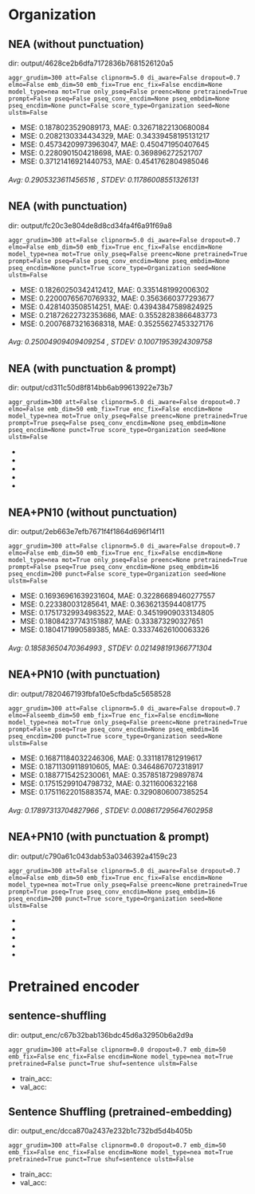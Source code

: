 # Organization

## NEA (without punctuation)

dir: output/4628ce2b6dfa7172836b7681526120a5

`aggr_grudim=300
att=False
clipnorm=5.0
di_aware=False
dropout=0.7
elmo=False
emb_dim=50
emb_fix=True
enc_fix=False
encdim=None
model_type=nea
mot=True
only_pseq=False
preenc=None
pretrained=True
prompt=False
pseq=False
pseq_conv_encdim=None
pseq_embdim=None
pseq_encdim=None
punct=False
score_type=Organization
seed=None
ulstm=False`

- MSE: 0.1878023529089173, MAE: 0.32671822130680084
- MSE: 0.2082130334434329, MAE: 0.34339458195131217
- MSE: 0.45734209973963047, MAE: 0.450471950407645
- MSE: 0.2280901504218698, MAE: 0.369896272521707
- MSE: 0.37121416921440753, MAE: 0.4541762804985046

###### Avg: 0.2905323611456516 , STDEV: 0.11786008551326131 



## NEA (with punctuation)

dir: output/fc20c3e804de8d8cd34fa4f6a91f69a8

`aggr_grudim=300
att=False
clipnorm=5.0
di_aware=False
dropout=0.7
elmo=False
emb_dim=50
emb_fix=True
enc_fix=False
encdim=None
model_type=nea
mot=True
only_pseq=False
preenc=None
pretrained=True
prompt=False
pseq=False
pseq_conv_encdim=None
pseq_embdim=None
pseq_encdim=None
punct=True
score_type=Organization
seed=None
ulstm=False`

- MSE: 0.18260250342412412, MAE: 0.3351481992006302
- MSE: 0.22000765670769332, MAE: 0.3563660377293677
- MSE: 0.4281403508514251, MAE: 0.43943847589824925
- MSE: 0.21872622732353686, MAE: 0.35528283866483773
- MSE: 0.20076873216368318, MAE: 0.35255627453327176

###### Avg: 0.25004909409409254 , STDEV: 0.10071953924309758


## NEA (with punctuation & prompt)

dir: output/cd311c50d8f814bb6ab99613922e73b7

`aggr_grudim=300
att=False
clipnorm=5.0
di_aware=False
dropout=0.7
elmo=False
emb_dim=50
emb_fix=True
enc_fix=False
encdim=None
model_type=nea
mot=True
only_pseq=False
preenc=None
pretrained=True
prompt=True
pseq=False
pseq_conv_encdim=None
pseq_embdim=None
pseq_encdim=None
punct=True
score_type=Organization
seed=None
ulstm=False`

-
-
-
-
-

###### 






## NEA+PN10 (without punctuation)

dir: output/2eb663e7efb7671f4f1864d696f14f11

`aggr_grudim=300
att=False
clipnorm=5.0
di_aware=False
dropout=0.7
elmo=False
emb_dim=50
emb_fix=True
enc_fix=False
encdim=None
model_type=nea
mot=True
only_pseq=False
preenc=None
pretrained=True
prompt=False
pseq=True
pseq_conv_encdim=None
pseq_embdim=16
pseq_encdim=200
punct=False
score_type=Organization
seed=None
ulstm=False`

- MSE: 0.16936961639231604, MAE: 0.32286689460277557
- MSE: 0.223380031285641, MAE: 0.36362135944081775
- MSE: 0.17517329934983522, MAE: 0.34519909033134805
- MSE: 0.18084237743151887, MAE: 0.333873290327651
- MSE: 0.1804171990589385, MAE: 0.33374626100063326

###### Avg: 0.18583650470364993 , STDEV: 0.021498191366771304 

## NEA+PN10 (with punctuation)

dir: output/7820467193fbfa10e5cfbda5c5658528

`aggr_grudim=300
att=False
clipnorm=5.0
di_aware=False
dropout=0.7
elmo=Falseemb_dim=50
emb_fix=True
enc_fix=False
encdim=None
model_type=nea
mot=True
only_pseq=False
preenc=None
pretrained=True
prompt=False
pseq=True
pseq_conv_encdim=None
pseq_embdim=16
pseq_encdim=200
punct=True
score_type=Organization
seed=None
ulstm=False`

- MSE: 0.16871184032246306, MAE: 0.3311817812919617
- MSE: 0.18711309118910605, MAE: 0.3464867072318917
- MSE: 0.1887715425230061, MAE: 0.3578518729897874
- MSE: 0.17515299104798732, MAE: 0.32116006322168
- MSE: 0.17511622015883574, MAE: 0.3290806007385254

###### Avg: 0.17897313704827966 , STDEV: 0.008617295647602958



## NEA+PN10 (with punctuation & prompt)

dir: output/c790a61c043dab53a0346392a4159c23

`aggr_grudim=300
att=False
clipnorm=5.0
di_aware=False
dropout=0.7
elmo=False
emb_dim=50
emb_fix=True
enc_fix=False
encdim=None
model_type=nea
mot=True
only_pseq=False
preenc=None
pretrained=True
prompt=True
pseq=True
pseq_conv_encdim=None
pseq_embdim=16
pseq_encdim=200
punct=True
score_type=Organization
seed=None
ulstm=False`

-
-
-
-
-

######


# Pretrained encoder 

## sentence-shuffling

dir: output_enc/c67b32bab136bdc45d6a32950b6a2d9a

`aggr_grudim=300
att=False
clipnorm=0.0
dropout=0.7
emb_dim=50
emb_fix=False
enc_fix=False
encdim=None
model_type=nea
mot=True
pretrained=False
punct=True
shuf=sentence
ulstm=False`

- train_acc:
- val_acc:


## Sentence Shuffling (pretrained-embedding)

dir: output_enc/dcca870a2437e232b1c732bd5d4b405b

`aggr_grudim=300
att=False
clipnorm=0.0
dropout=0.7
emb_dim=50
emb_fix=False
enc_fix=False
encdim=None
model_type=nea
mot=True
pretrained=True
punct=True
shuf=sentence
ulstm=False`

- train_acc:
- val_acc: 














